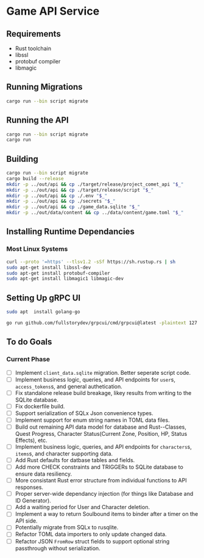 # Game API Service

## Requirements
- Rust toolchain
- libssl
- protobuf compiler
- libmagic

## Running Migrations
```sh
cargo run --bin script migrate
```

## Running the API
```sh
cargo run --bin script migrate
cargo run
```
## Building
```sh
cargo run --bin script migrate
cargo build --release
mkdir -p ../out/api && cp ./target/release/project_comet_api "$_"
mkdir -p ../out/api && cp ./target/release/script "$_"
mkdir -p ../out/api && cp ./.env "$_"
mkdir -p ../out/api && cp ./secrets "$_"
mkdir -p ../out/api && cp ./game_data.sqlite "$_"
mkdir -p ../out/data/content && cp ../data/content/game.toml "$_"
```

## Installing Runtime Dependancies
### Most Linux Systems
```sh
curl --proto '=https' --tlsv1.2 -sSf https://sh.rustup.rs | sh
sudo apt-get install libssl-dev
sudo apt-get install protobuf-compiler
sudo apt-get install libmagic1 libmagic-dev
```

## Setting Up gRPC UI
```sh
sudo apt  install golang-go

go run github.com/fullstorydev/grpcui/cmd/grpcui@latest -plaintext 127.0.0.1:50051
```

## To do Goals
### Current Phase
- [ ] Implement `client_data.sqlite` migration. Better seperate script code.
- [ ] Implement business logic, queries, and API endpoints for `user`s, `access_tokens`s, and general authetication.
- [ ] Fix standalone release build breakage, likey results from writing to the SQLite database.
- [ ] Fix dockerfile build.
- [ ] Support serialization of SQLx Json convenience types.
- [ ] Implement support for enum string names in TOML data files.
- [ ] Build out remaining API data model for database and Rust--Classes, Quest Progress, Character Status(Current Zone, Position, HP, Status Effects), etc.
- [ ] Implement business logic, queries, and API endpoints for `characters`s, `items`s, and character supporting data.
- [ ] Add Rust defaults for datbase tables and fields.
- [ ] Add more CHECK constraints and TRIGGERs to SQLite database to ensure data resiliency.
- [ ] More consistant Rust error structure from individual functions to API responses.
- [ ] Proper server-wide dependancy injection (for things like Database and ID Generator).
- [ ] Add a waiting period for User and Character deletion.
- [ ] Implement a way to return Soulbound items to binder after a timer on the API side.
- [ ] Potentially migrate from SQLx to rusqlite.
- [ ] Refactor TOML data importers to only update changed data.
- [ ] Refactor JSON `FromRow` struct fields to support optional string passthrough without serialization.
